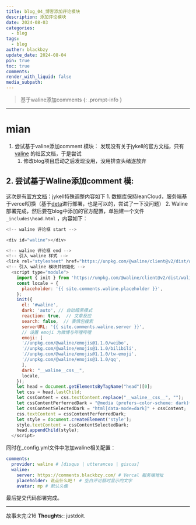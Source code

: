 ```yaml
---
title: blog_04_博客添加评论模块
description: 添加评论模块
date: 2024-08-03
categories:
  - blog
tags:
  - blog
auther: blackbzy
update_date: 2024-08-04
pin: true
toc: true
comments: 
render_with_liquid: false
media_subpath: 
---
```


> 基于waline添加comments
{: .prompt-info }

---
# mian
1. 尝试基于valine添加comment 模块：
发现没有关于jykell的官方文档，只有[valine](https://duter2016.github.io/2019/09/18/Jekyll%E6%B7%BB%E5%8A%A0Valine%E8%AF%84%E8%AE%BA-%E9%82%AE%E4%BB%B6%E9%80%9A%E7%9F%A5%E5%92%8C%E8%AF%84%E8%AE%BA%E5%88%97%E8%A1%A8%E5%A4%B4%E5%83%8F/) 的社区文档，于是尝试
	1. 修改blog项目启动之后发现没用，没用排查头绪遂放弃
##  2. 尝试基于Waline添加comment 模:
这次是有[官方文档](https://waline.js.org/guide/get-started/)：jykell特殊调整内容如下
	1. 数据库保持leanCloud，服务端基于vercel切换（基于[deta](https://waline.js.org/guide/deploy/deta.html)进行部署，也是可以的，尝试了一下没问题）
	2. Waline部署完成，然后要在blog中添加的官方配置，单独建一个文件`_includes\head.html` ，内容如下：
```js
<!-- waline 评论框 start -->

<div id="waline"></div>

<!-- waline 评论框 end -->
<!-- 引入 waline 样式 -->
<link rel="stylesheet" href="https://unpkg.com/@waline/client@v2/dist/waline.css">
<!-- 引入 waline 模块并初始化 -->
  <script type="module">
    import { init } from 'https://unpkg.com/@waline/client@v2/dist/waline.mjs';
    const locale = {
      placeholder: '{{ site.comments.waline.placeholder }}',
    };
    init({
      el: '#waline',
      dark: 'auto', // 自动暗黑模式
      reaction: true,  // 文章反应
      search: false,  // 表情包搜索
      serverURL: '{{ site.comments.waline.server }}',
      // 设置 emoji 为微博与哔哩哔哩
      emoji: [
      '//unpkg.com/@waline/emojis@1.1.0/weibo',
      '//unpkg.com/@waline/emojis@1.1.0/bilibili',
      '//unpkg.com/@waline/emojis@1.1.0/tw-emoji',
      '//unpkg.com/@waline/emojis@1.1.0/qq',
      ],
      dark: "__waline__css__",
      locale,
    });
    let head = document.getElementsByTagName("head")[0];
    let css = head.lastChild;
    let cssContent = css.textContent.replace("__waline__css__", "");
    let cssContentPerferredDark = "@media (prefers-color-scheme: dark){html:not([data-mode])" + cssContent + "}";
    let cssContentSelectedDark = "html[data-mode=dark]" + cssContent;
    css.textContent = cssContentPerferredDark;
    let style = document.createElement('style');
    style.textContent = cssContentSelectedDark;
    head.appendChild(style);
  </script>
```

同时在_config.yml文件中怎加waline相关配置：
```yml
comments:
  provider: waline # [disqus | utterances | giscus]
  waline:
    server: https://comments.blackbzy.com/ # Vercal 服务端地址
    placeholder: 说点什么吧！ # 空白评论框时显示的文字
    avatar: mp # 默认头像  

```

最后提交代码部署完成。


---
故事未完:216
**Thoughts**:: justdoit.
